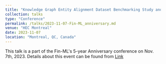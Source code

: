 ```yaml
---
title: "Knowledge Graph Entity Alignment Dataset Benchmarking Study and Use Cases in the Financial Industry"
collection: talks
type: "Conference"
permalink: /talks/2023-11-07-Fin-ML_anniversary.md
venue: "HEC Montreal"
date: 2023-11-07
location: "Montreal, QC, Canada"
---
```


This talk is a part of the Fin-ML's 5-year Anniversary conference on Nov. 7th, 2023. Details about this event can be found from [Link](https://fin-ml.ca/5th-anniversary-event/)